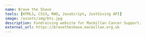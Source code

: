 ```yaml
---
name: Brave the Shave
tools: [HTML5, CSS3, RWD, JavaScript, JustGiving API]
image: /assets/img/bts.jpg
description: Fundraising website for Macmillan Cancer Support.
external_url: https://bravetheshave.macmillan.org.uk
---
```

